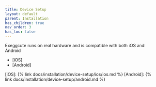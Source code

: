 ```yaml
---
title: Device Setup
layout: default
parent: Installation
has_children: true
nav_order: 3
has_toc: false
---
```


Exeggcute runs on real hardware and is compatible with both iOS and Android

- [iOS]
- [Android]

[iOS]: {% link docs/installation/device-setup/ios/ios.md %}
[Android]: {% link docs/installation/device-setup/android.md %}
